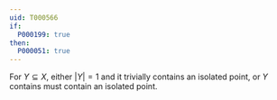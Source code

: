 ```yaml
---
uid: T000566
if:
  P000199: true
then:
  P000051: true
---
```

For $Y\subseteq X$, either $|Y|=1$ and it trivially contains an isolated point, or $Y$ contains must contain an isolated point.
